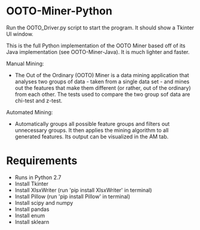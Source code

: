 # OOTO-Miner-Python
Run the OOTO_Driver.py script to start the program. It should show a Tkinter UI window.

This is the full Python implementation of the OOTO Miner based off of its Java implementation (see OOTO-Miner-Java). It is much lighter and faster.

Manual Mining:
- The Out of the Ordinary (OOTO) Miner is a data mining application that analyses two groups of data - taken from a single data set - and mines out the features that make them different (or rather, out of the ordinary) from each other. The tests used to compare the two group sof data are chi-test and z-test. 

Automated Mining:
- Automatically groups all possible feature groups and filters out unnecessary groups. It then applies the mining algorithm to all generated features. Its output can be visualized in the AM tab.

# Requirements
- Runs in Python 2.7
- Install Tkinter
- Install XlsxWriter (run 'pip install XlsxWriter' in terminal)
- Install Pillow (run 'pip install Pillow' in terminal)
- Install scipy and numpy
- Install pandas
- Install enum
- Install sklearn

